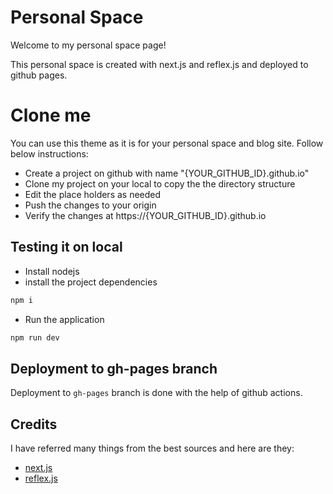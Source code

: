 # Personal Space

Welcome to my personal space page!

This personal space is created with next.js and reflex.js and deployed to github pages.

# Clone me

You can use this theme as it is for your personal space and blog site. Follow below instructions:

* Create a project on github with name "{YOUR_GITHUB_ID}.github.io"
* Clone my project on your local to copy the the directory structure
* Edit the place holders as needed
* Push the changes to your origin
* Verify the changes at https://{YOUR_GITHUB_ID}.github.io

## Testing it on local

- Install nodejs
- install the project dependencies

```bash
npm i
```

- Run the application

```bash
npm run dev
```
## Deployment to gh-pages branch

Deployment to `gh-pages` branch is done with the help of github actions.

##  Credits

I have referred many things from the best sources and here are they:

- [next.js]()
- [reflex.js]()